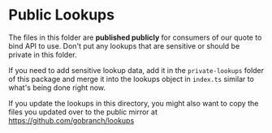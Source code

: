 # Public Lookups

The files in this folder are **published publicly** for consumers of our quote to bind API to use. Don't put any lookups that are sensitive or should be private in this folder.

If you need to add sensitive lookup data, add it in the `private-lookups` folder of this package and merge it into the lookups object in `index.ts` similar to what's being done right now.

If you update the lookups in this directory, you might also want to copy the files you updated over to the public mirror at https://github.com/gobranch/lookups

